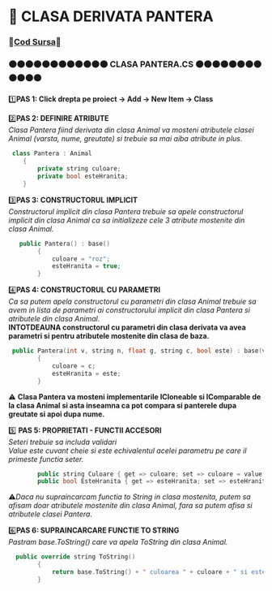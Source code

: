 # 🎯 CLASA DERIVATA PANTERA </br>
### 🔮[Cod Sursa](https://github.com/Adriana-Giol/Programare-Aplicatii-Windows/blob/main/1.%20Laborator/2.%20Seminar%202/%5BClean%5DCiurea_Seminar2_1046/Pantera.cs)🔮
### 🟠🟠🟠🟠🟠🟠🟠🟠🟠🟠🟠🟠 CLASA PANTERA.CS 🟠🟠🟠🟠🟠🟠🟠🟠🟠🟠🟠🟠
1️⃣**PAS 1: Click drepta pe proiect -> Add -> New Item -> Class**</br>

2️⃣**PAS 2: DEFINIRE ATRIBUTE**</br>
*Clasa Pantera fiind derivata din clasa Animal va mosteni atributele clasei Animal (varsta, nume, greutate) si trebuie sa mai aiba atribute in plus.*</br>
```cpp
 class Pantera : Animal
    {
        private string culoare;
        private bool esteHranita;
    }
```

3️⃣**PAS 3: CONSTRUCTORUL IMPLICIT**</br>
*Constructorul implicit din clasa Pantera trebuie sa apele constructorul implicit din clasa Animal ca sa initializeze cele 3 atribute mostenite din clasa Animal.*</br>
```cpp
   public Pantera() : base()
        {
            culoare = "roz";
            esteHranita = true;
        }
```

4️⃣**PAS 4: CONSTRUCTORUL CU PARAMETRI**</br>
*Ca sa putem apela constructorul cu parametri din clasa Animal trebuie sa avem in lista de parametri ai constructorului implicit din clasa Pantera si atributele din clasa Animal.*</br>
**INTOTDEAUNA constructorul cu parametri din clasa derivata va avea parametri si pentru atributele mostenite din clasa de baza.**<br>
```cpp
 public Pantera(int v, string n, float g, string c, bool este) : base(v, n, g)
        {
            culoare = c;
            esteHranita = este;
        }
```
⚠️ **Clasa Pantera va mosteni implementarile ICloneable si IComparable de la clasa Animal si asta inseamna ca pot compara si panterele dupa greutate si apoi dupa nume.**</br>

5️⃣ **PAS 5: PROPRIETATI - FUNCTII ACCESORI**</br>
*Seteri trebuie sa includa validari*</br>
*Value este cuvant cheie si este echivalentul acelei parametru pe care il primeste functia seter.*</br>
```cpp
        public string Culoare { get => culoare; set => culoare = value; }
        public bool EsteHranita { get => esteHranita; set => esteHranita = value; }
```
⚠️*Daca nu supraincarcam functia to String in clasa mostenita, putem sa afisam doar atributele mostenite din clasa Animal, fara sa putem afisa si atributele clasei Pantera.*</br>

6️⃣**PAS 6: SUPRAINCARCARE FUNCTIE TO STRING**</br>
*Pastram base.ToString() care va apela ToString din clasa Animal.*</br>
```cpp
  public override string ToString()
        {
            return base.ToString() + " culoarea " + culoare + " si este hranita " + esteHranita;
        }
```


